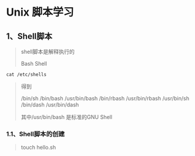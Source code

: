 # Unix 脚本学习

## 1、Shell脚本

> shell脚本是解释执行的
>
> Bash Shell 

```shell
cat /etc/shells
```

> 得到
>
> /bin/sh
> /bin/bash
> /usr/bin/bash
> /bin/rbash
> /usr/bin/rbash
> /usr/bin/sh
> /bin/dash
> /usr/bin/dash
>
> 其中/usr/bin/bash 是标准的GNU Shell

### 1.1、Shell脚本的创建

> touch hello.sh



